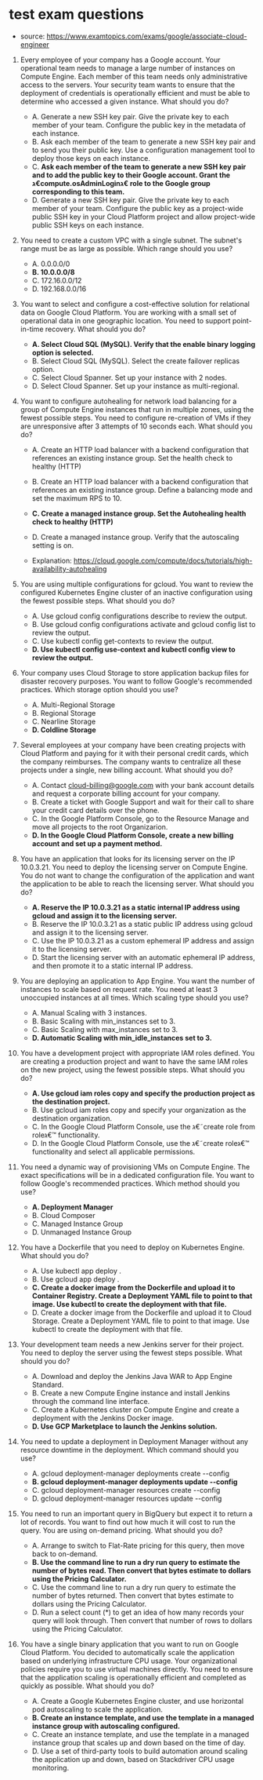 # test exam questions

- source: <https://www.examtopics.com/exams/google/associate-cloud-engineer>

1) Every employee of your company has a Google account. Your operational team needs to manage a large number of instances on Compute Engine. Each member of this team needs only administrative access to the servers. Your security team wants to ensure that the deployment of credentials is operationally efficient and must be able to determine who accessed a given instance. What should you do?
   - A. Generate a new SSH key pair. Give the private key to each member of your team. Configure the public key in the metadata of each instance.
   - B. Ask each member of the team to generate a new SSH key pair and to send you their public key. Use a configuration management tool to deploy those keys on each instance.
   - C. **Ask each member of the team to generate a new SSH key pair and to add the public key to their Google account. Grant the ג€compute.osAdminLoginג€ role to the Google group corresponding to this team.**
   - D. Generate a new SSH key pair. Give the private key to each member of your team. Configure the public key as a project-wide public SSH key in your Cloud Platform project and allow project-wide public SSH keys on each instance.

2) You need to create a custom VPC with a single subnet. The subnet's range must be as large as possible. Which range should you use?
   - A. 0.0.0.0/0
   - **B. 10.0.0.0/8**
   - C. 172.16.0.0/12
   - D. 192.168.0.0/16

3) You want to select and configure a cost-effective solution for relational data on Google Cloud Platform. You are working with a small set of operational data in one geographic location. You need to support point-in-time recovery. What should you do?
   - **A. Select Cloud SQL (MySQL). Verify that the enable binary logging option is selected.**
   - B. Select Cloud SQL (MySQL). Select the create failover replicas option.
   - C. Select Cloud Spanner. Set up your instance with 2 nodes.
   - D. Select Cloud Spanner. Set up your instance as multi-regional.
  
4) You want to configure autohealing for network load balancing for a group of Compute Engine instances that run in multiple zones, using the fewest possible steps.
You need to configure re-creation of VMs if they are unresponsive after 3 attempts of 10 seconds each. What should you do?

   - A. Create an HTTP load balancer with a backend configuration that references an existing instance group. Set the health check to healthy (HTTP)
   - B. Create an HTTP load balancer with a backend configuration that references an existing instance group. Define a balancing mode and set the maximum RPS to 10.
   - **C. Create a managed instance group. Set the Autohealing health check to healthy (HTTP)**
   - D. Create a managed instance group. Verify that the autoscaling setting is on.

   - Explanation: <https://cloud.google.com/compute/docs/tutorials/high-availability-autohealing>

5) You are using multiple configurations for gcloud. You want to review the configured Kubernetes Engine cluster of an inactive configuration using the fewest possible steps. What should you do?
   - A. Use gcloud config configurations describe to review the output.
   - B. Use gcloud config configurations activate and gcloud config list to review the output.
   - C. Use kubectl config get-contexts to review the output.
   - **D. Use kubectl config use-context and kubectl config view to review the output.**

6) Your company uses Cloud Storage to store application backup files for disaster recovery purposes. You want to follow Google's recommended practices. Which storage option should you use?
   - A. Multi-Regional Storage
   - B. Regional Storage
   - C. Nearline Storage
   - **D. Coldline Storage**

7) Several employees at your company have been creating projects with Cloud Platform and paying for it with their personal credit cards, which the company reimburses. The company wants to centralize all these projects under a single, new billing account. What should you do?
   - A. Contact cloud-billing@google.com with your bank account details and request a corporate billing account for your company.
   - B. Create a ticket with Google Support and wait for their call to share your credit card details over the phone.
   - C. In the Google Platform Console, go to the Resource Manage and move all projects to the root Organizarion.
   - **D. In the Google Cloud Platform Console, create a new billing account and set up a payment method.**

8) You have an application that looks for its licensing server on the IP 10.0.3.21. You need to deploy the licensing server on Compute Engine. You do not want to change the configuration of the application and want the application to be able to reach the licensing server. What should you do?
   - **A. Reserve the IP 10.0.3.21 as a static internal IP address using gcloud and assign it to the licensing server.**
   - B. Reserve the IP 10.0.3.21 as a static public IP address using gcloud and assign it to the licensing server.
   - C. Use the IP 10.0.3.21 as a custom ephemeral IP address and assign it to the licensing server.
   - D. Start the licensing server with an automatic ephemeral IP address, and then promote it to a static internal IP address.

9) You are deploying an application to App Engine. You want the number of instances to scale based on request rate. You need at least 3 unoccupied instances at all times. Which scaling type should you use?
   - A. Manual Scaling with 3 instances.
   - B. Basic Scaling with min_instances set to 3.
   - C. Basic Scaling with max_instances set to 3.
   - **D. Automatic Scaling with min_idle_instances set to 3.**

10) You have a development project with appropriate IAM roles defined. You are creating a production project and want to have the same IAM roles on the new project, using the fewest possible steps. What should you do?
    - **A. Use gcloud iam roles copy and specify the production project as the destination project.**
    - B. Use gcloud iam roles copy and specify your organization as the destination organization.
    - C. In the Google Cloud Platform Console, use the ג€˜create role from roleג€™ functionality.
    - D. In the Google Cloud Platform Console, use the ג€˜create roleג€™ functionality and select all applicable permissions.

11) You need a dynamic way of provisioning VMs on Compute Engine. The exact specifications will be in a dedicated configuration file. You want to follow Google's recommended practices. Which method should you use?
    - **A. Deployment Manager**
    - B. Cloud Composer
    - C. Managed Instance Group
    - D. Unmanaged Instance Group

12) You have a Dockerfile that you need to deploy on Kubernetes Engine. What should you do?
    - A. Use kubectl app deploy <dockerfilename>.
    - B. Use gcloud app deploy <dockerfilename>.
    - **C. Create a docker image from the Dockerfile and upload it to Container Registry. Create a Deployment YAML file to point to that image. Use kubectl to create the deployment with that file.**
    - D. Create a docker image from the Dockerfile and upload it to Cloud Storage. Create a Deployment YAML file to point to that image. Use kubectl to create the deployment with that file.

13) Your development team needs a new Jenkins server for their project. You need to deploy the server using the fewest steps possible. What should you do?
    - A. Download and deploy the Jenkins Java WAR to App Engine Standard.
    - B. Create a new Compute Engine instance and install Jenkins through the command line interface.
    - C. Create a Kubernetes cluster on Compute Engine and create a deployment with the Jenkins Docker image.
    - **D. Use GCP Marketplace to launch the Jenkins solution.**

14) You need to update a deployment in Deployment Manager without any resource downtime in the deployment. Which command should you use?
    - A. gcloud deployment-manager deployments create --config <deployment-config-path>
    - **B. gcloud deployment-manager deployments update --config <deployment-config-path>**
    - C. gcloud deployment-manager resources create --config <deployment-config-path>
    - D. gcloud deployment-manager resources update --config <deployment-config-path>

15) You need to run an important query in BigQuery but expect it to return a lot of records. You want to find out how much it will cost to run the query. You are using on-demand pricing. What should you do?
    - A. Arrange to switch to Flat-Rate pricing for this query, then move back to on-demand.
    - **B. Use the command line to run a dry run query to estimate the number of bytes read. Then convert that bytes estimate to dollars using the Pricing Calculator.**
    - C. Use the command line to run a dry run query to estimate the number of bytes returned. Then convert that bytes estimate to dollars using the Pricing Calculator.
    - D. Run a select count (*) to get an idea of how many records your query will look through. Then convert that number of rows to dollars using the Pricing Calculator.

16) You have a single binary application that you want to run on Google Cloud Platform. You decided to automatically scale the application based on underlying infrastructure CPU usage. Your organizational policies require you to use virtual machines directly. You need to ensure that the application scaling is operationally efficient and completed as quickly as possible. What should you do?
    - A. Create a Google Kubernetes Engine cluster, and use horizontal pod autoscaling to scale the application.
    - **B. Create an instance template, and use the template in a managed instance group with autoscaling configured.**
    - C. Create an instance template, and use the template in a managed instance group that scales up and down based on the time of day.
    - D. Use a set of third-party tools to build automation around scaling the application up and down, based on Stackdriver CPU usage monitoring.
